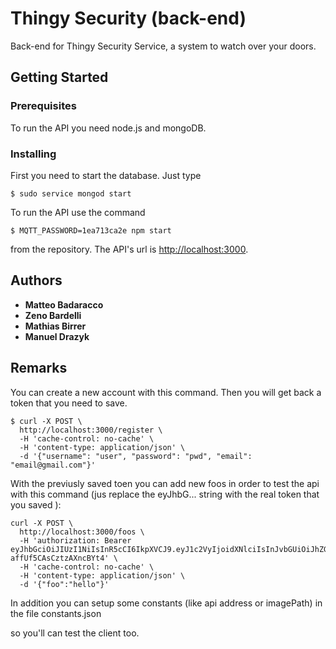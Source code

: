 # Thingy Security (back-end)

Back-end for Thingy Security Service, a system to watch over your doors.

## Getting Started

### Prerequisites

To run the API you need node.js and mongoDB.

### Installing

First you need to start the database. Just type

```
$ sudo service mongod start
```

To run the API use the command

```
$ MQTT_PASSWORD=1ea713ca2e npm start
```

from the repository. The API's url is [http://localhost:3000](http://localhost:3000).

## Authors

* **Matteo Badaracco**
* **Zeno Bardelli**
* **Mathias Birrer**
* **Manuel Drazyk**

## Remarks


You can create a new account with this command. Then you will get back a token that you need to save.

```
$ curl -X POST \
  http://localhost:3000/register \
  -H 'cache-control: no-cache' \
  -H 'content-type: application/json' \
  -d '{"username": "user", "password": "pwd", "email": "email@gmail.com"}'

```

With the previusly saved toen you can add new foos in order to test the api with this command (jus replace the eyJhbG... string with the real token that you saved ):
```
curl -X POST \
  http://localhost:3000/foos \
  -H 'authorization: Bearer eyJhbGciOiJIUzI1NiIsInR5cCI6IkpXVCJ9.eyJ1c2VyIjoidXNlciIsInJvbGUiOiJhZG1pbiIsImlhdCI6MTUwMjI2OTg4MX0.Ugbh4UwN9tRwhIQEQUHoo-affUf5CAsCztzAXncBYt4' \
  -H 'cache-control: no-cache' \
  -H 'content-type: application/json' \
  -d '{"foo":"hello"}'

```


In addition you can setup some constants (like api address or imagePath) in the file constants.json


so you'll can test the client too.
